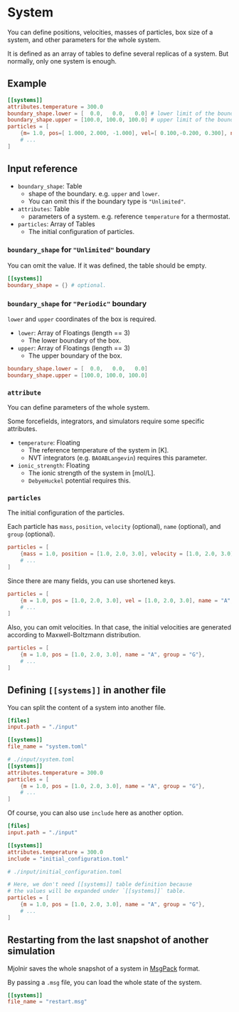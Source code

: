 # System

You can define positions, velocities, masses of particles, box size of a system,
and other parameters for the whole system.

It is defined as an array of tables to define several replicas of a system.
But normally, only one system is enough.

## Example

```toml
[[systems]]
attributes.temperature = 300.0
boundary_shape.lower = [  0.0,   0.0,   0.0] # lower limit of the boundary
boundary_shape.upper = [100.0, 100.0, 100.0] # upper limit of the boundary
particles = [
    {m= 1.0, pos=[ 1.000, 2.000, -1.000], vel=[ 0.100,-0.200, 0.300], name="CA", group="A"},
    # ...
]
```

## Input reference

- `boundary_shape`: Table
  - shape of the boundary. e.g. `upper` and `lower`.
  - You can omit this if the boundary type is `"Unlimited"`.
- `attributes`: Table
  - parameters of a system. e.g. reference `temperature` for a thermostat.
- `particles`: Array of Tables
  - The initial configuration of particles.

### `boundary_shape` for `"Unlimited"` boundary

You can omit the value. If it was defined, the table should be empty.

```toml
[[systems]]
boundary_shape = {} # optional.
```

### `boundary_shape` for `"Periodic"` boundary

`lower` and `upper` coordinates of the box is required.

- `lower`: Array of Floatings (length == 3)
  - The lower boundary of the box.
- `upper`: Array of Floatings (length == 3)
  - The upper boundary of the box.

```toml
boundary_shape.lower = [  0.0,   0.0,   0.0]
boundary_shape.upper = [100.0, 100.0, 100.0]
```

### `attribute`

You can define parameters of the whole system.

Some forcefields, integrators, and simulators require some specific attributes.

- `temperature`: Floating
  - The reference temperature of the system in [K].
  - NVT integrators (e.g. `BAOABLangevin`) requires this parameter.
- `ionic_strength`: Floating 
  - The ionic strength of the system in [mol/L].
  - `DebyeHuckel` potential requires this.

### `particles`

The initial configuration of the particles.

Each particle has `mass`, `position`, `velocity` (optional), `name` (optional), and `group` (optional).

```toml
particles = [
    {mass = 1.0, position = [1.0, 2.0, 3.0], velocity = [1.0, 2.0, 3.0], name = "A", group = "G"},
    # ...
]
```

Since there are many fields, you can use shortened keys.

```toml
particles = [
    {m = 1.0, pos = [1.0, 2.0, 3.0], vel = [1.0, 2.0, 3.0], name = "A", group = "G"},
    # ...
]
```

Also, you can omit velocities.
In that case, the initial velocities are generated according to Maxwell-Boltzmann distribution.

```toml
particles = [
    {m = 1.0, pos = [1.0, 2.0, 3.0], name = "A", group = "G"},
    # ...
]
```

## Defining `[[systems]]` in another file

You can split the content of a system into another file.

```toml
[files]
input.path = "./input"

[[systems]]
file_name = "system.toml"
```

```toml
# ./input/system.toml
[[systems]]
attributes.temperature = 300.0
particles = [
    {m = 1.0, pos = [1.0, 2.0, 3.0], name = "A", group = "G"},
    # ...
]
```

Of course, you can also use `include` here as another option.

```toml
[files]
input.path = "./input"

[[systems]]
attributes.temperature = 300.0
include = "initial_configuration.toml"
```

```toml
# ./input/initial_configuration.toml

# Here, we don't need [[systems]] table definition because
# the values will be expanded under `[[systems]]` table.
particles = [
    {m = 1.0, pos = [1.0, 2.0, 3.0], name = "A", group = "G"},
    # ...
]
```

## Restarting from the last snapshot of another simulation

Mjolnir saves the whole snapshot of a system in [MsgPack](https://msgpack.org/) format.

By passing a `.msg` file, you can load the whole state of the system.

```toml
[[systems]]
file_name = "restart.msg"
```
